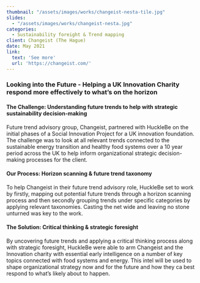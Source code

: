 ```yaml
---
thumbnail: "/assets/images/works/changeist-nesta-tile.jpg"
slides:
  - "/assets/images/works/changeist-nesta.jpg"
categories:
  - Sustainability foreight & Trend mapping
client: Changeist (The Hague)
date: May 2021
link:
  text: 'See more'
  url: 'https://changeist.com/'
---
```


### Looking into the Future  - Helping a UK Innovation Charity respond more effectively to what’s on the horizon

#### The Challenge: Understanding future trends to help with strategic sustainability decision-making

Future trend advisory group, Changeist, partnered with HuckleBe on the initial phases of a Social Innovation Project for a UK innovation foundation. The challenge was to look at all relevant trends connected to the sustainable energy transition and healthy food systems over a 10 year period across the UK to help inform organizational strategic decision-making processes for the client.

#### Our Process: Horizon scanning & future trend taxonomy

To help Changeist in their future trend advisory role, HuckleBe set to work by firstly, mapping out potential future trends through a horizon scanning process and then secondly grouping trends under specific categories by applying relevant taxonomies. Casting the net wide and leaving no stone unturned was key to the work.

#### The Solution: Critical thinking & strategic foresight

By uncovering future trends and applying a critical thinking process along with strategic foresight, HuckleBe were able to arm Changeist and the Innovation charity with essential early intelligence on a number of key topics connected with food systems and energy. This intel will be used to shape organizational strategy now and for the future and how they ca best respond to what’s likely about to happen.
